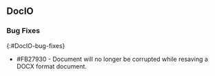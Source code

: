 ## DocIO

### Bug Fixes
{:#DocIO-bug-fixes}

* \#FB27930 - Document will no longer be corrupted while resaving a DOCX format document.